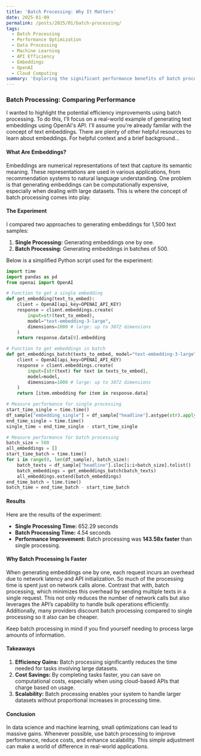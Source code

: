 ```yaml
---
title: 'Batch Processing: Why It Matters'
date: 2025-01-09
permalink: /posts/2025/01/batch-processing/
tags:
  - Batch Processing
  - Performance Optimization
  - Data Processing
  - Machine Learning
  - API Efficiency
  - Embeddings
  - OpenAI
  - Cloud Computing
summary: 'Exploring the significant performance benefits of batch processing over single processing through a real-world example of generating text embeddings with OpenAI's API. This post highlights how small optimizations can lead to massive efficiency gains in data processing and machine learning tasks.'
---
```


### Batch Processing: Comparing Performance

I wanted to highlight the potential efficiency improvements using batch processing. To do this, I'll focus on a real-world example of generating text embeddings using OpenAI's API. I'll assume you're already familar with the concept of text embeddings. There are plenty of other helpful resources to learn about embeddings. For helpful context and a brief background...

#### What Are Embeddings?
Embeddings are numerical representations of text that capture its semantic meaning. These representations are used in various applications, from recommendation systems to natural language understanding. One problem is that generating embeddings can be computationally expensive, especially when dealing with large datasets. This is where the concept of batch processing comes into play.

#### The Experiment
I compared two approaches to generating embeddings for 1,500 text samples:

1. **Single Processing:** Generating embeddings one by one.
2. **Batch Processing:** Generating embeddings in batches of 500.

Below is a simplified Python script used for the experiment:

```python
import time
import pandas as pd
from openai import OpenAI

# Function to get a single embedding
def get_embedding(text_to_embed):
    client = OpenAI(api_key=OPENAI_API_KEY)
    response = client.embeddings.create(
        input=str(text_to_embed),
        model="text-embedding-3-large",
        dimensions=1000 # large: up to 3072 dimensions
    )
    return response.data[0].embedding

# Function to get embeddings in batch
def get_embeddings_batch(texts_to_embed, model="text-embedding-3-large"):
    client = OpenAI(api_key=OPENAI_API_KEY)
    response = client.embeddings.create(
        input=[str(text) for text in texts_to_embed],
        model=model,
        dimensions=1000 # large: up to 3072 dimensions
    )
    return [item.embedding for item in response.data]

# Measure performance for single processing
start_time_single = time.time()
df_sample["embedding_single"] = df_sample["headline"].astype(str).apply(get_embedding)
end_time_single = time.time()
single_time = end_time_single - start_time_single

# Measure performance for batch processing
batch_size = 500
all_embeddings = []
start_time_batch = time.time()
for i in range(0, len(df_sample), batch_size):
    batch_texts = df_sample["headline"].iloc[i:i+batch_size].tolist()
    batch_embeddings = get_embeddings_batch(batch_texts)
    all_embeddings.extend(batch_embeddings)
end_time_batch = time.time()
batch_time = end_time_batch - start_time_batch
```

#### Results
Here are the results of the experiment:

- **Single Processing Time:** 652.29 seconds
- **Batch Processing Time:** 4.54 seconds
- **Performance Improvement:** Batch processing was **143.58x faster** than single processing.

#### Why Batch Processing Is Faster
When generating embeddings one by one, each request incurs an overhead due to network latency and API initialization. So much of the processing time is spent just on network calls alone. Contrast that with, batch processing, which minimizes this overhead by sending multiple texts in a single request. This not only reduces the number of network calls but also leverages the API’s capability to handle bulk operations efficiently. Additionally, many providers discount batch processing compared to single processing so it also can be cheaper.

Keep batch processing in mind if you find yourself needing to process large amounts of information. 

#### Takeaways
1. **Efficiency Gains:** Batch processing significantly reduces the time needed for tasks involving large datasets.
2. **Cost Savings:** By completing tasks faster, you can save on computational costs, especially when using cloud-based APIs that charge based on usage.
3. **Scalability:** Batch processing enables your system to handle larger datasets without proportional increases in processing time.

#### Conclusion
In data science and machine learning, small optimizations can lead to massive gains. Whenever possible, use batch processing to improve performance, reduce costs, and enhance scalability. This simple adjustment can make a world of difference in real-world applications.

